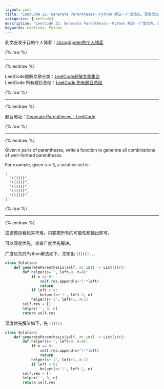 ```yaml
---
layout: post
title: "LeetCode 22. Generate Parentheses--Python 解法--广度优先、深度优先解法"
categories: [LeetCode]
description: "LeetCode 22. Generate Parentheses--Python 解法--广度优先、深度优先解法"
keywords: LeetCode, Python
---
```


此文首发于我的个人博客：[zhang0peter的个人博客](https://zhang0peter.com)         

{% raw %}
***          
{% endraw %}


LeetCode题解文章分类：[LeetCode题解文章集合](https://zhang0peter.com/categories/#LeetCode)               
LeetCode 所有题目总结：[LeetCode 所有题目总结](https://zhang0peter.blog.csdn.net/article/details/100055202)                                  

{% raw %}
***          
{% endraw %}

题目地址：[Generate Parentheses - LeetCode](https://leetcode.com/problems/generate-parentheses/)

{% raw %}
***          
{% endraw %}

Given n pairs of parentheses, write a function to generate all combinations of well-formed parentheses.

For example, given n = 3, a solution set is:

```
[
  "((()))",
  "(()())",
  "(())()",
  "()(())",
  "()()()"
]
```


{% raw %}
***          
{% endraw %}

这道题目看起来不难，只要把所有的可能性都输出即可。

可以深度优先，或者广度优先解决。

广度优先的Python解法如下，先输出 `()()()...` 

```python
class Solution:
    def generateParenthesis(self, n: int) -> List[str]:
        def helper(s='', left=0, n=0):
            if n == 0:
                self.res.append(s+')'*left)
                return
            if left > 0:
                helper(s+')', left-1, n)
            helper(s+'(', left+1, n-1)
        self.res = []
        helper('', 0, n)
        return self.res
```

深度优先解法如下，先 `((()))` 

```python
class Solution:
    def generateParenthesis(self, n: int) -> List[str]:
        def helper(s='', left=0, n=0):
            if n == 0:
                self.res.append(s+')'*left)
                return
            helper(s+'(', left+1, n-1)
            if left > 0:
                helper(s+')', left-1, n)
        self.res = []
        helper('', 0, n)
        return self.res
```






